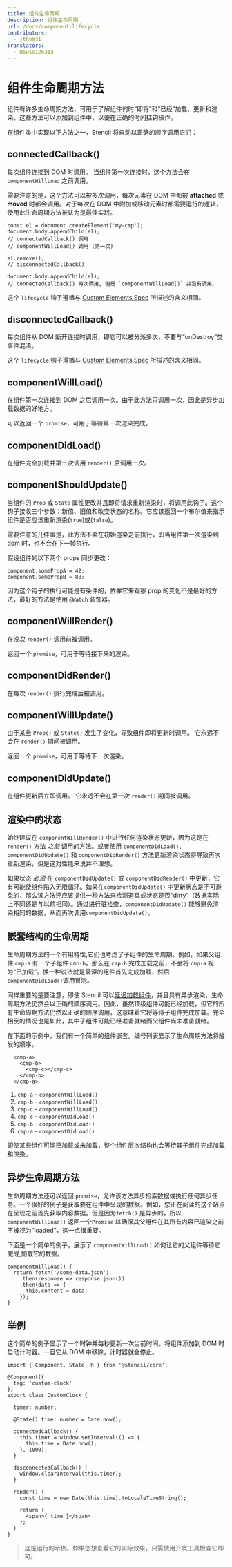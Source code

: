 ```yaml
---
title: 组件生命周期
description: 组件生命周期
url: /docs/component-lifecycle
contributors:
  - jthoms1
Translators:
  - Howie126313
---
```


# 组件生命周期方法

组件有许多生命周期方法，可用于了解组件何时“即将”和“已经”加载、更新和渲染。这些方法可以添加到组件中，以便在正确的时间挂钩操作。

在组件类中实现以下方法之一，Stencil 将自动以正确的顺序调用它们：

<lifecycle-chart></lifecycle-chart>


## connectedCallback()

每次组件连接到 DOM 时调用。
当组件第一次连接时，这个方法会在 `componentWillLoad` 之前调用。

需要注意的是，这个方法可以被多次调用，每次元素在 DOM 中都被 **attached** 或​​ **moved** 时都会调用。对于每次在 DOM 中附加或移动元素时都需要运行的逻辑，使用此生命周期方法被认为是最佳实践。

```tsx
const el = document.createElement('my-cmp');
document.body.appendChild(el);
// connectedCallback() 调用
// componentWillLoad() 调用 (第一次)

el.remove();
// disconnectedCallback()

document.body.appendChild(el);
// connectedCallback() 再次调用, 但是 `componentWillLoad()` 并没有调用。
```

这个 `lifecycle` 钩子遵循与 [Custom Elements Spec](https://developer.mozilla.org/en-US/docs/Web/Web_Components/Using_custom_elements) 所描述的含义相同。

## disconnectedCallback()

每次组件从 DOM 断开连接时调用，即它可以被分派多次，不要与“onDestroy”类事件混淆。

这个 `lifecycle` 钩子遵循与 [Custom Elements Spec](https://developer.mozilla.org/en-US/docs/Web/Web_Components/Using_custom_elements) 所描述的含义相同。

## componentWillLoad()

在组件第一次连接到 DOM 之后调用一次。由于此方法只调用一次，因此是异步加载数据的好地方。

可以返回一个 `promise`，可用于等待第一次渲染完成。

## componentDidLoad()

在组件完全加载并第一次调用 `render()` 后调用一次。


## componentShouldUpdate()

当组件的 `Prop` 或 `State` 属性更改并且即将请求重新渲染时，将调用此钩子。这个钩子接收三个参数：新值、旧值和改变状态的名称。它应该返回一个布尔值来指示组件是否应该重新渲染(`true`)或(`false`)。

需要注意的几件事是，此方法不会在初始渲染之前执行，即当组件第一次渲染到 dom 时，也不会在下一帧执行。

假设组件的以下两个 props 同步更改：

```tsx
component.somePropA = 42;
component.somePropB = 88;
```

因为这个钩子的执行可能是有条件的，依靠它来观察 prop 的变化不是最好的方法，最好的方法是使用 `@Watch` 装饰器。

## componentWillRender()

在没次 `render()` 调用前被调用。

返回一个 `promise`，可用于等待接下来的渲染。

## componentDidRender()

在每次 `render()` 执行完成后被调用。


## componentWillUpdate()

由于某些 `Prop()` 或 `State()` 发生了变化，导致组件即将更新时调用。
它永远不会在 `render()` 期间被调用。

返回一个 `promise`，可用于等待下一次渲染。


## componentDidUpdate()

在组件更新后立即调用。
它永远不会在第一次 `render()` 期间被调用。


## 渲染中的状态

始终建议在 `componentWillRender()` 中进行任何渲染状态更新，因为这是在 `render()` 方法 _之前_ 调用的方法。或者使用 `componentDidLoad()`、`componentDidUpdate()` 和 `componentDidRender()` 方法更新渲染状态将导致再次重新渲染，但是这对性能来说并不理想。

如果状态 _必须_ 在 `componentDidUpdate()` 或 `componentDidRender()` 中更新，它有可能使组件陷入无限循环。如果在`componentDidUpdate()` 中更新状态是不可避免的，那么该方法还应该提供一种方法来检测道具或状态是否“dirty”（数据实际上不同还是与以前相同）。通过进行脏检查，`componentDidUpdate()` 能够避免渲染相同的数据，从而再次调用`componentDidUpdate()`。


## 嵌套结构的生命周期

生命周期方法的一个有用特性,它们也考虑了子组件的生命周期。例如，如果父组件 `cmp-a` 有一个子组件 `cmp-b`，那么在 `cmp-b` 完成加载之前，不会将 `cmp-a` 视为“已加载”。换一种说法就是最深的组件首先完成加载，然后`componentDidLoad()`调用冒泡。

同样重要的是要注意，即使 Stencil 可以[延迟加载组件](/blog/how-lazy-loading-web-components-work)，并且具有异步渲染，生命周期方法仍然会以正确的顺序调用。因此，虽然顶级组件可能已经加载，但它的所有生命周期方法仍然以正确的顺序调用，这意味着它将等待子组件完成加载。完全相反的情况也是如此，其中子组件可能已经准备就绪而父组件尚未准备就绪。

在下面的示例中，我们有一个简单的组件嵌套。编号列表显示了生命周期方法将触发的顺序。

```markup
  <cmp-a>
    <cmp-b>
      <cmp-c></cmp-c>
    </cmp-b>
  </cmp-a>
```

1. `cmp-a` - `componentWillLoad()`
2. `cmp-b` - `componentWillLoad()`
3. `cmp-c` - `componentWillLoad()`
4. `cmp-c` - `componentDidLoad()`
5. `cmp-b` - `componentDidLoad()`
6. `cmp-a` - `componentDidLoad()`

即使某些组件可能已加载或未加载，整个组件层次结构也会等待其子组件完成加载和渲染。


## 异步生命周期方法

生命周期方法还可以返回 `promise`，允许该方法异步检索数据或执行任何异步任务。一个很好的例子是获取要在组件中呈现的数据。例如，您正在阅读的这个站点在呈现之前首先获取内容数据。但是因为`fetch()` 是异步的，所以`componentWillLoad()` 返回一个`Promise` 以确保其父组件在其所有内容已渲染之前不被视为“loaded”，这一点很重要。

下面是一个简单的例子，展示了 `componentWillLoad()` 如何让它的父组件等待它完成,加载它的数据。

```tsx
componentWillLoad() {
  return fetch('/some-data.json')
    .then(response => response.json())
    .then(data => {
      this.content = data;
    });
}
```


## 举例

这个简单的例子显示了一个时钟并每秒更新一次当前时间。将组件添加到 DOM 时启动计时器。一旦它从 DOM 中移除，计时器就会停止。

```tsx
import { Component, State, h } from '@stencil/core';

@Component({
  tag: 'custom-clock'
})
export class CustomClock {

  timer: number;

  @State() time: number = Date.now();

  connectedCallback() {
    this.timer = window.setInterval(() => {
      this.time = Date.now();
    }, 1000);
  }

  disconnectedCallback() {
    window.clearInterval(this.timer);
  }

  render() {
    const time = new Date(this.time).toLocaleTimeString();

    return (
      <span>{ time }</span>
    );
  }
}
```

> 这是运行的示例。如果您想查看它的实际效果，只需使用开发工具检查它即可。

> <custom-clock/>
